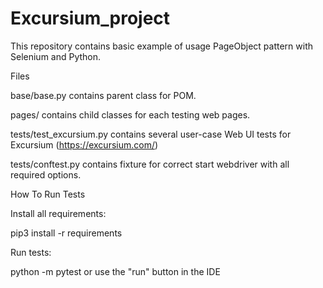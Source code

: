 # Excursium_project
This repository contains basic example of usage PageObject pattern with Selenium and Python.


Files

base/base.py contains parent class for POM.

pages/ contains child classes for each testing web pages.

tests/test_excursium.py contains several user-case Web UI tests for Excursium (https://excursium.com/)

tests/conftest.py contains fixture for correct start webdriver with all required options.


How To Run Tests

Install all requirements:


pip3 install -r requirements

Run tests:

python -m pytest
or use the "run" button in the IDE
